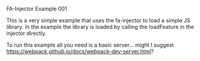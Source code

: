 FA-Injector Example 001

This is a very simple example that uses the fa-injector to load a simple JS
library.  In the example the library is loaded by calling the loadFeature in
the injector directly.

To run this example all you need is a basic server... might I suggest https://webpack.github.io/docs/webpack-dev-server.html?
